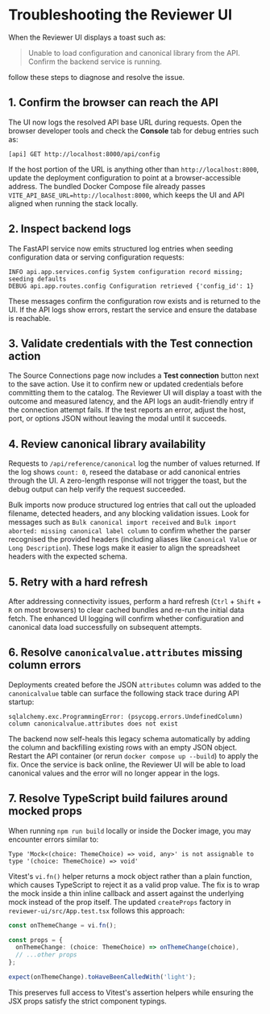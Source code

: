 # Troubleshooting the Reviewer UI

When the Reviewer UI displays a toast such as:

> Unable to load configuration and canonical library from the API. Confirm the backend service is running.

follow these steps to diagnose and resolve the issue.

## 1. Confirm the browser can reach the API

The UI now logs the resolved API base URL during requests. Open the browser developer tools and check the **Console** tab for debug entries such as:

```
[api] GET http://localhost:8000/api/config
```

If the host portion of the URL is anything other than `http://localhost:8000`, update the deployment configuration to point at a browser-accessible address. The bundled Docker Compose file already passes `VITE_API_BASE_URL=http://localhost:8000`, which keeps the UI and API aligned when running the stack locally.

## 2. Inspect backend logs

The FastAPI service now emits structured log entries when seeding configuration data or serving configuration requests:

```
INFO api.app.services.config System configuration record missing; seeding defaults
DEBUG api.app.routes.config Configuration retrieved {'config_id': 1}
```

These messages confirm the configuration row exists and is returned to the UI. If the API logs show errors, restart the service and ensure the database is reachable.

## 3. Validate credentials with the Test connection action

The Source Connections page now includes a **Test connection** button next to the save action. Use it to confirm new or updated
credentials before committing them to the catalog. The Reviewer UI will display a toast with the outcome and measured latency, and
the API logs an audit-friendly entry if the connection attempt fails. If the test reports an error, adjust the host, port, or
options JSON without leaving the modal until it succeeds.

## 4. Review canonical library availability

Requests to `/api/reference/canonical` log the number of values returned. If the log shows `count: 0`, reseed the database or add canonical entries through the UI. A zero-length response will not trigger the toast, but the debug output can help verify the request succeeded.

Bulk imports now produce structured log entries that call out the uploaded filename, detected headers, and any blocking
validation issues. Look for messages such as `Bulk canonical import received` and `Bulk import aborted: missing canonical label
column` to confirm whether the parser recognised the provided headers (including aliases like `Canonical Value` or `Long
Description`). These logs make it easier to align the spreadsheet headers with the expected schema.

## 5. Retry with a hard refresh

After addressing connectivity issues, perform a hard refresh (`Ctrl` + `Shift` + `R` on most browsers) to clear cached bundles and re-run the initial data fetch. The enhanced UI logging will confirm whether configuration and canonical data load successfully on subsequent attempts.

## 6. Resolve `canonicalvalue.attributes` missing column errors

Deployments created before the JSON `attributes` column was added to the `canonicalvalue` table can surface the following stack trace during API startup:

```
sqlalchemy.exc.ProgrammingError: (psycopg.errors.UndefinedColumn) column canonicalvalue.attributes does not exist
```

The backend now self-heals this legacy schema automatically by adding the column and backfilling existing rows with an empty JSON object. Restart the API container (or rerun `docker compose up --build`) to apply the fix. Once the service is back online, the Reviewer UI will be able to load canonical values and the error will no longer appear in the logs.

## 7. Resolve TypeScript build failures around mocked props

When running `npm run build` locally or inside the Docker image, you may encounter errors similar to:

```
Type 'Mock<(choice: ThemeChoice) => void, any>' is not assignable to type '(choice: ThemeChoice) => void'
```

Vitest's `vi.fn()` helper returns a mock object rather than a plain function, which causes TypeScript to reject it as a valid prop value. The fix is to wrap the mock inside a thin inline callback and assert against the underlying mock instead of the prop itself. The updated `createProps` factory in `reviewer-ui/src/App.test.tsx` follows this approach:

```ts
const onThemeChange = vi.fn();

const props = {
  onThemeChange: (choice: ThemeChoice) => onThemeChange(choice),
  // ...other props
};

expect(onThemeChange).toHaveBeenCalledWith('light');
```

This preserves full access to Vitest's assertion helpers while ensuring the JSX props satisfy the strict component typings.
